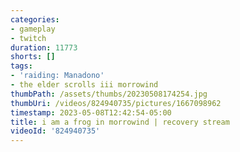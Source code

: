 ```yaml
---
categories:
- gameplay
- twitch
duration: 11773
shorts: []
tags:
- 'raiding: Manadono'
- the elder scrolls iii morrowind
thumbPath: /assets/thumbs/20230508174254.jpg
thumbUri: /videos/824940735/pictures/1667098962
timestamp: 2023-05-08T12:42:54-05:00
title: i am a frog in morrowind | recovery stream
videoId: '824940735'
---
```

